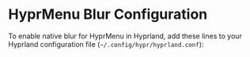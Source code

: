 # HyprMenu Blur Configuration

To enable native blur for HyprMenu in Hyprland, add these lines to your Hyprland configuration file (`~/.config/hypr/hyprland.conf`):

